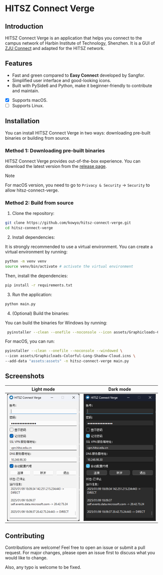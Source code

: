 # HITSZ Connect Verge

## Introduction

HITSZ Connect Verge is an application that helps you connect to the campus network of Harbin Institute of Technology, Shenzhen. It is a GUI of [ZJU Connect](https://github.com/Mythologyli/zju-connect) and adapted for the HITSZ network.

## Features

- Fast and green compared to **Easy Connect** developed by Sangfor.
- Simplified user interface and good-looking icons.
- Built with PySide6 and Python, make it beginner-friendly to contribute and maintain.
- [x] Supports macOS.
- [ ] Supports Linux.

## Installation

You can install HITSZ Connect Verge in two ways: downloading pre-built binaries or building from source.

### Method 1: Downloading pre-built binaries

HITSZ Connect Verge provides out-of-the-box experience. You can download the latest version from the [release page](https://github.com/kowyo/hitsz-connect-verge/releases/latest).

> [!NOTE]
> For macOS version, you need to go to `Privacy & Security` -> `Security` to allow hitsz-connect-verge.

### Method 2: Build from source

1. Clone the repository:

```bash
git clone https://github.com/kowyo/hitsz-connect-verge.git
cd hitsz-connect-verge
```

2. Install dependencies:

It is strongly recommended to use a virtual environment. You can create a virtual environment by running:

```bash
python -m venv venv
source venv/bin/activate # activate the virtual environment
```

Then, install the dependencies:

```bash
pip install -r requirements.txt
```

3. Run the application:

```bash
python main.py
```

4. (Optional) Build the binaries:

You can build the binaries for Windows by running:

```bash
 pyinstaller --clean --onefile --noconsole --icon assets/Graphicloads-Colorful-Long-Shadow-Cloud.ico --add-data "assets;assets" -n hitsz-connect-verge main.py
```

For macOS, you can run:

```bash
pyinstaller --clean --onefile --noconsole --windowed \
--icon assets/Graphicloads-Colorful-Long-Shadow-Cloud.icns \
--add-data "assets:assets" -n hitsz-connect-verge main.py
```

## Screenshots

<!-- dark mode and light mode -->
|   Light mode   |   Dark mode   |
| ---- | ---- |
|  ![Light](assets/light.png)    | ![Dark](assets/dark.png)  |

## Contributing

Contributions are welcome! Feel free to open an issue or submit a pull request. For major changes, please open an issue first to discuss what you would like to change.

Also, any typo is welcome to be fixed.
